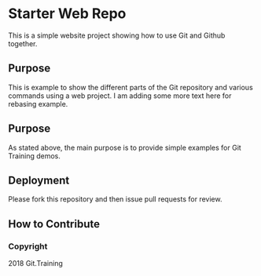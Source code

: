 # Starter Web Repo
This is a simple website project showing how to use Git and Github together.

## Purpose

This is example to show the different parts of the Git repository and various commands using a web project. I am adding some more text here for rebasing example.

## Purpose
As stated above, the main purpose is to provide simple examples for Git Training demos.
## Deployment
Please fork this repository and then issue pull requests for review.
## How to Contribute

### Copyright
2018 Git.Training